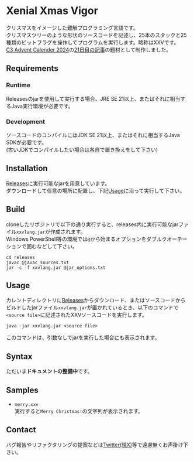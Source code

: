# Xenial Xmas Vigor

クリスマスをイメージした難解プログラミング言語です。  
クリスマスツリーのような形状のソースコードを記述し、25本のスタックと25種類のビットフラグを操作してプログラムを実行します。略称はXXVです。  
[C3 Advent Calender 2024](https://qiita.com/advent-calendar/2024/c3)の[21日目の記事](https://toybox.compositecomputer.club/blogs/354fea2a-2f93-4864-9d5d-e038d77a7586)の題材として制作しました。

## Requirements

### Runtime
Releasesのjarを使用して実行する場合、JRE SE 21以上、またはそれに相当するJava実行環境が必要です。

### Development
ソースコードのコンパイルにはJDK SE 21以上、またはそれに相当するJava SDKが必要です。  
(古いJDKでコンパイルしたい場合は各自で置き換えをして下さい)

## Installation
[Releases](https://github.com/Bokume2/XenialXmasVigor/releases)に実行可能なjarを用意しています。  
ダウンロードして任意の場所に配置し、下記[Usage](https://github.com/Bokume2/XenialXmasVigor#usage)に沿って実行して下さい。

## Build
cloneしたリポジトリで以下の通り実行すると、releases内に実行可能なjarファイル`xxvlang.jar`が作成されます。  
Windows PowerShell等の環境では`@`から始まるオプションをダブルクオーテーションで囲むなどして下さい。  

```
cd releases
javac @javac_sources.txt
jar -c -f xxvlang.jar @jar_options.txt
```

## Usage
カレントディレクトリに[Releases](https://github.com/Bokume2/XenialXmasVigor/releases)からダウンロード、またはソースコードからビルドしたjarファイル`xxvlang.jar`が置かれているとき、以下のコマンドで`<source file>`に記述されたXXVソースコードを実行します。  

```
java -jar xxvlang.jar <source file>
```

このコマンドは、引数なしでjarを実行した場合にも表示されます。
## Syntax
ただいま**ドキュメントの整備中**です。

## Samples
- `merry.xxv`  
  実行すると`Merry Christmas!`の文字列が表示されます。

## Contact
バグ報告やリファクタリングの提案などは[Twitter(現X)](https://x.com/boku_renraku)等で遠慮無くお声掛け下さい。

